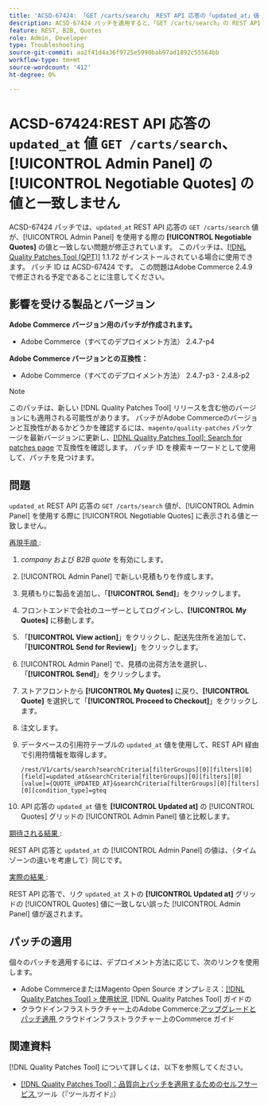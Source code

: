 ```yaml
---
title: 'ACSD-67424: 「GET /carts/search」 REST API 応答の「updated_at」値が、[!UICONTROL Admin Panel] の [!UICONTROL Negotiable Quotes] の値と一致しません'
description: ACSD-67424 パッチを適用すると、「GET /carts/search」の REST API 応答の「updated_at」値が、[!UICONTROL Admin Panel] を使用している場合に [!UICONTROL Negotiable Quotes] の値と一致しない、Adobe Commerceの問題が修正されます。
feature: REST, B2B, Quotes
role: Admin, Developer
type: Troubleshooting
source-git-commit: aa2f41d4a36f9725e5990bab97ad1892c55564bb
workflow-type: tm+mt
source-wordcount: '412'
ht-degree: 0%

---
```



# ACSD-67424:REST API 応答の `updated_at` 値 `GET /carts/search`、[!UICONTROL Admin Panel] の [!UICONTROL Negotiable Quotes] の値と一致しません

ACSD-67424 パッチでは、`updated_at` REST API 応答の `GET /carts/search` 値が、[!UICONTROL Admin Panel] を使用する際の **[!UICONTROL Negotiable Quotes]** の値と一致しない問題が修正されています。 このパッチは、[[!DNL Quality Patches Tool (QPT)]](/help/tools/quality-patches-tool/quality-patches-tool-to-self-serve-quality-patches.md) 1.1.72 がインストールされている場合に使用できます。 パッチ ID は ACSD-67424 です。 この問題はAdobe Commerce 2.4.9 で修正される予定であることに注意してください。

## 影響を受ける製品とバージョン

**Adobe Commerce バージョン用のパッチが作成されます。**

* Adobe Commerce（すべてのデプロイメント方法） 2.4.7-p4

**Adobe Commerce バージョンとの互換性：**

* Adobe Commerce（すべてのデプロイメント方法） 2.4.7-p3 - 2.4.8-p2

>[!NOTE]
>
>このパッチは、新しい [!DNL Quality Patches Tool] リリースを含む他のバージョンにも適用される可能性があります。 パッチがAdobe Commerceのバージョンと互換性があるかどうかを確認するには、`magento/quality-patches` パッケージを最新バージョンに更新し、[[!DNL Quality Patches Tool]: Search for patches page](https://experienceleague.adobe.com/tools/commerce-quality-patches/index.html) で互換性を確認します。 パッチ ID を検索キーワードとして使用して、パッチを見つけます。

## 問題

`updated_at` REST API 応答の `GET /carts/search` 値が、[!UICONTROL Admin Panel] を使用する際に [!UICONTROL Negotiable Quotes] に表示される値と一致しません。

<u> 再現手順 </u>:

1. *company* および *B2B quote* を有効にします。
1. [!UICONTROL Admin Panel] で新しい見積もりを作成します。
1. 見積もりに製品を追加し、「**[!UICONTROL Send]**」をクリックします。
1. フロントエンドで会社のユーザーとしてログインし、**[!UICONTROL My Quotes]** に移動します。
1. 「**[!UICONTROL View action]**」をクリックし、配送先住所を追加して、「**[!UICONTROL Send for Review]**」をクリックします。
1. [!UICONTROL Admin Panel] で、見積の出荷方法を選択し、「**[!UICONTROL Send]**」をクリックします。
1. ストアフロントから **[!UICONTROL My Quotes]** に戻り、**[!UICONTROL Quote]** を選択して「**[!UICONTROL Proceed to Checkout]**」をクリックします。
1. 注文します。
1. データベースの引用符テーブルの `updated_at` 値を使用して、REST API 経由で引用符情報を取得します。

   ```
   /rest/V1/carts/search?searchCriteria[filterGroups][0][filters][0][field]=updated_at&searchCriteria[filterGroups][0][filters][0][value]={QUOTE_UPDATED_AT}&searchCriteria[filterGroups][0][filters][0][condition_type]=gteq
   ```

1. API 応答の `updated_at` 値を **[!UICONTROL Updated at]** の [!UICONTROL Quotes] グリッドの [!UICONTROL Admin Panel] 値と比較します。

<u> 期待される結果 </u>:

REST API 応答と `updated_at` の [!UICONTROL Admin Panel] の値は、（タイムゾーンの違いを考慮して）同じです。

<u> 実際の結果 </u>:

REST API 応答で、リク `updated_at` ストの **[!UICONTROL Updated at]** グリッドの [!UICONTROL Quotes] 値に一致しない誤った [!UICONTROL Admin Panel] 値が返されます。

## パッチの適用

個々のパッチを適用するには、デプロイメント方法に応じて、次のリンクを使用します。

* Adobe CommerceまたはMagento Open Source オンプレミス：[[!DNL Quality Patches Tool] > 使用状況 &#x200B;](/help/tools/quality-patches-tool/usage.md) [!DNL Quality Patches Tool] ガイドの
* クラウドインフラストラクチャー上のAdobe Commerce:[&#x200B; アップグレードとパッチ適用 &#x200B;](https://experienceleague.adobe.com/docs/commerce-cloud-service/user-guide/develop/upgrade/apply-patches.html) クラウドインフラストラクチャー上のCommerce ガイド

## 関連資料

[!DNL Quality Patches Tool] について詳しくは、以下を参照してください。

* [[!DNL Quality Patches Tool]：品質向上パッチを適用するためのセルフサービス &#x200B;](/help/tools/quality-patches-tool/quality-patches-tool-to-self-serve-quality-patches.md) ツール（『ツールガイド』）
